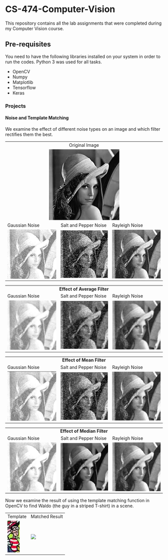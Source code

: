 # CS-474-Computer-Vision
This repository contains all the lab assignments that were completed during my Computer Vision course.

## Pre-requisites
You need to have the following libraries installed on your system in order to run the codes. Python 3 was used for all tasks.
* OpenCV
* Numpy
* Matplotlib
* Tensorflow
* Keras

### Projects

#### Noise and Template Matching
We examine the effect of different noise types on an image and which filter rectifies them the best.

<table>
  <tr>
    <td colspan="3" align="center">Original Image</td>
  </tr>
  <tr>
    <td colspan="3" align="center"><img src="https://github.com/jawad3838/CS-474-Computer-Vision/blob/master/Noise%20and%20Template%20Matching/lena.jpg"/></td>
  </tr>
  <tr>
    <td>Gaussian Noise</td>
    <td>Salt and Pepper Noise</td>
    <td>Rayleigh Noise</td>
  </tr>
  <tr>
    <td><img src="https://github.com/jawad3838/CS-474-Computer-Vision/blob/master/Noise%20and%20Template%20Matching/gaussian_noise.jpg"/></td>
    <td><img src="https://github.com/jawad3838/CS-474-Computer-Vision/blob/master/Noise%20and%20Template%20Matching/saltpepper_noise.jpg"/></td>
    <td><img src="https://github.com/jawad3838/CS-474-Computer-Vision/blob/master/Noise%20and%20Template%20Matching/rayleigh_noise_image.jpg"/></td>
  </tr>
</table>

<table>
  <tr>
    <td colspan="3" align="center"><b>Effect of Average Filter</b></td>
  </tr>
  <tr>
    <td>Gaussian Noise</td>
    <td>Salt and Pepper Noise</td>
    <td>Rayleigh Noise</td>
  </tr>
  <tr>
    <td><img src="https://github.com/jawad3838/CS-474-Computer-Vision/blob/master/Noise%20and%20Template%20Matching/AverageOnGaussian.png"/></td>
    <td><img src="https://github.com/jawad3838/CS-474-Computer-Vision/blob/master/Noise%20and%20Template%20Matching/AverageOnS%26P.png"/></td>
    <td><img src="https://github.com/jawad3838/CS-474-Computer-Vision/blob/master/Noise%20and%20Template%20Matching/AverageOnRayleigh.png"/></td>
  </tr>
</table>

<table>
  <tr>
    <td colspan="3" align="center"><b>Effect of Mean Filter</b></td>
  </tr>
  <tr>
    <td>Gaussian Noise</td>
    <td>Salt and Pepper Noise</td>
    <td>Rayleigh Noise</td>
  </tr>
  <tr>
    <td><img src="https://github.com/jawad3838/CS-474-Computer-Vision/blob/master/Noise%20and%20Template%20Matching/MeanOnGaussian.png"/></td>
    <td><img src="https://github.com/jawad3838/CS-474-Computer-Vision/blob/master/Noise%20and%20Template%20Matching/MeanOnS%26P.png"/></td>
    <td><img src="https://github.com/jawad3838/CS-474-Computer-Vision/blob/master/Noise%20and%20Template%20Matching/MeanOnRayleigh.png"/></td>
  </tr>
</table>

<table>
  <tr>
    <td colspan="3" align="center"><b>Effect of Median Filter</b></td>
  </tr>
  <tr>
    <td>Gaussian Noise</td>
    <td>Salt and Pepper Noise</td>
    <td>Rayleigh Noise</td>
  </tr>
  <tr>
    <td><img src="https://github.com/jawad3838/CS-474-Computer-Vision/blob/master/Noise%20and%20Template%20Matching/MedianOnGaussian.png"/></td>
    <td><img src="https://github.com/jawad3838/CS-474-Computer-Vision/blob/master/Noise%20and%20Template%20Matching/MedianOnS%26P.png"/></td>
    <td><img src="https://github.com/jawad3838/CS-474-Computer-Vision/blob/master/Noise%20and%20Template%20Matching/MedianOnRayleigh.png"/></td>
  </tr>
</table>

Now we examine the result of using the template matching function in OpenCV to find Waldo (the guy in a striped T-shirt) in a scene.

<table>
  <tr>
    <td>Template</td>
    <td colspan="2" align="center">Matched Result</td>
  </tr>
  <tr>
    <td><img src="https://github.com/jawad3838/CS-474-Computer-Vision/blob/master/Noise%20and%20Template%20Matching/template.png"/></td>
    <td><img src="https://github.com/jawad3838/CS-474-Computer-Vision/blob/master/Noise%20and%20Template%20Matching/matchedTemplate.png"/></td>
  </tr>
  </table>
  


